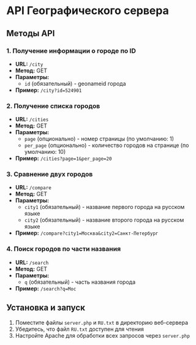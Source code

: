 # API Географического сервера

## Методы API

### 1. Получение информации о городе по ID
- **URL:** `/city`
- **Метод:** GET
- **Параметры:**
  - `id` (обязательный) - geonameid города
- **Пример:** `/city?id=524901`

### 2. Получение списка городов
- **URL:** `/cities`
- **Метод:** GET
- **Параметры:**
  - `page` (опционально) - номер страницы (по умолчанию: 1)
  - `per_page` (опционально) - количество городов на странице (по умолчанию: 10)
- **Пример:** `/cities?page=1&per_page=20`

### 3. Сравнение двух городов
- **URL:** `/compare`
- **Метод:** GET
- **Параметры:**
  - `city1` (обязательный) - название первого города на русском языке
  - `city2` (обязательный) - название второго города на русском языке
- **Пример:** `/compare?city1=Москва&city2=Санкт-Петербург`

### 4. Поиск городов по части названия
- **URL:** `/search`
- **Метод:** GET
- **Параметры:**
  - `q` (обязательный) - часть названия города
- **Пример:** `/search?q=Мос`

## Установка и запуск

1. Поместите файлы `server.php` и `RU.txt` в директорию веб-сервера
2. Убедитесь, что файл `RU.txt` доступен для чтения
3. Настройте Apache для обработки всех запросов через `server.php`


